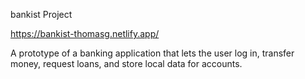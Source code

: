 bankist Project

https://bankist-thomasg.netlify.app/

A prototype of a banking application that lets the user log in, transfer money, request loans, and store local data for accounts.
